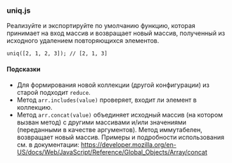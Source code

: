 ### uniq.js

Реализуйте и экспортируйте по умолчанию функцию, которая принимает на вход массив и возвращает новый массив, полученный из исходного удалением повторяющихся элементов.

```
uniq([2, 1, 2, 3]); // [2, 1, 3]

```

#### Подсказки

-   Для формирования новой коллекции (другой конфигурации) из старой подходит `reduce`.
-   Метод `arr.includes(value)` проверяет, входит ли элемент в коллекцию.
-   Метод `arr.concat(value)` объединяет исходный массив (на котором вызван метод) с другими массивами и/или значениями (переданными в качестве аргументов). Метод иммутабелен, возвращает новый массив. Примеры и подробности использования см. в документации: <https://developer.mozilla.org/en-US/docs/Web/JavaScript/Reference/Global_Objects/Array/concat>